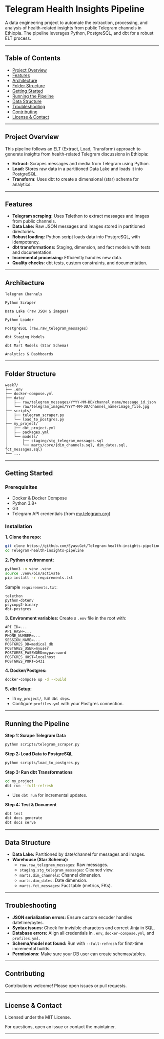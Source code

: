 # Telegram Health Insights Pipeline

A data engineering project to automate the extraction, processing, and analysis of health-related insights from public Telegram channels in Ethiopia. The pipeline leverages Python, PostgreSQL, and dbt for a robust ELT process.

---

## Table of Contents
- [Project Overview](#project-overview)
- [Features](#features)
- [Architecture](#architecture)
- [Folder Structure](#folder-structure)
- [Getting Started](#getting-started)
- [Running the Pipeline](#running-the-pipeline)
- [Data Structure](#data-structure)
- [Troubleshooting](#troubleshooting)
- [Contributing](#contributing)
- [License & Contact](#license--contact)

---

## Project Overview

This pipeline follows an ELT (Extract, Load, Transform) approach to generate insights from health-related Telegram discussions in Ethiopia:

- **Extract:** Scrapes messages and media from Telegram using Python.
- **Load:** Stores raw data in a partitioned Data Lake and loads it into PostgreSQL.
- **Transform:** Uses dbt to create a dimensional (star) schema for analytics.

---

## Features

- **Telegram scraping:** Uses Telethon to extract messages and images from public channels.
- **Data Lake:** Raw JSON messages and images stored in partitioned directories.
- **Robust loading:** Python script loads data into PostgreSQL, with idempotency.
- **dbt transformations:** Staging, dimension, and fact models with tests and documentation.
- **Incremental processing:** Efficiently handles new data.
- **Quality checks:** dbt tests, custom constraints, and documentation.

---

## Architecture

```
Telegram Channels
      ↓
Python Scraper
      ↓
Data Lake (raw JSON & images)
      ↓
Python Loader
      ↓
PostgreSQL (raw.raw_telegram_messages)
      ↓
dbt Staging Models
      ↓
dbt Mart Models (Star Schema)
      ↓
Analytics & Dashboards
```

---

## Folder Structure

```
week7/
├── .env
├── docker-compose.yml
├── data/
│   ├── raw/telegram_messages/YYYY-MM-DD/channel_name/message_id.json
│   └── raw/telegram_images/YYYY-MM-DD/channel_name/image_file.jpg
├── scripts/
│   ├── telegram_scraper.py
│   └── load_to_postgres.py
├── my_project/
│   ├── dbt_project.yml
│   ├── packages.yml
│   └── models/
│       ├── staging/stg_telegram_messages.sql
│       └── marts/core/{dim_channels.sql, dim_dates.sql, fct_messages.sql}
└── ...
```

---

## Getting Started

### Prerequisites
- Docker & Docker Compose
- Python 3.8+
- Git
- Telegram API credentials (from [my.telegram.org](https://my.telegram.org))

### Installation

**1. Clone the repo:**
```sh
git clone https://github.com/EyasuGet/Telegram-health-insights-pipeline.git
cd Telegram-health-insights-pipeline
```

**2. Python environment:**
```sh
python3 -m venv .venv
source .venv/bin/activate
pip install -r requirements.txt
```
Sample `requirements.txt`:
```
telethon
python-dotenv
psycopg2-binary
dbt-postgres
```

**3. Environment variables:**
Create a `.env` file in the root with:
```
API_ID=...
API_HASH=...
PHONE_NUMBER=...
SESSION_NAME=...
POSTGRES_DB=medical_db
POSTGRES_USER=myuser
POSTGRES_PASSWORD=mypassword
POSTGRES_HOST=localhost
POSTGRES_PORT=5431
```

**4. Docker/Postgres:**
```sh
docker-compose up -d --build
```

**5. dbt Setup:**
- In `my_project/`, run `dbt deps`.
- Configure `profiles.yml` with your Postgres connection.

---

## Running the Pipeline

**Step 1: Scrape Telegram Data**
```sh
python scripts/telegram_scraper.py
```

**Step 2: Load Data to PostgreSQL**
```sh
python scripts/load_to_postgres.py
```

**Step 3: Run dbt Transformations**
```sh
cd my_project
dbt run --full-refresh
```
- Use `dbt run` for incremental updates.

**Step 4: Test & Document**
```sh
dbt test
dbt docs generate
dbt docs serve
```

---

## Data Structure

- **Data Lake:** Partitioned by date/channel for messages and images.
- **Warehouse (Star Schema):**
  - `raw.raw_telegram_messages`: Raw messages.
  - `staging.stg_telegram_messages`: Cleaned view.
  - `marts.dim_channels`: Channel dimension.
  - `marts.dim_dates`: Date dimension.
  - `marts.fct_messages`: Fact table (metrics, FKs).

---

## Troubleshooting

- **JSON serialization errors:** Ensure custom encoder handles datetime/bytes.
- **Syntax issues:** Check for invisible characters and correct Jinja in SQL.
- **Database errors:** Align all credentials in `.env`, `docker-compose.yml`, and `profiles.yml`.
- **Schema/model not found:** Run with `--full-refresh` for first-time incremental builds.
- **Permissions:** Make sure your DB user can create schemas/tables.

---

## Contributing

Contributions welcome! Please open issues or pull requests.

---

## License & Contact

Licensed under the MIT License.

For questions, open an issue or contact the maintainer.

---